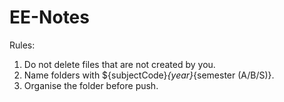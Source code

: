 # EE-Notes

Rules:
 1. Do not delete files that are not created by you.
 2. Name folders with ${subjectCode}_{year}_{semester (A/B/S)}.
 3. Organise the folder before push.